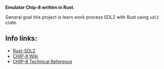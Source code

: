 **Emulator Chip-8 written in Rust.**

General goal this project is learn work process SDL2 with Rust using `sdl2` crate.

## Info links:
* [Rust-SDL2](https://github.com/Rust-SDL2/rust-sdl2/)
* [CHIP-8 Wiki](https://en.wikipedia.org/wiki/CHIP-8)
* [CHIP-8 Technical Reference](http://devernay.free.fr/hacks/chip8/C8TECH10.HTM)
